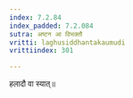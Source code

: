 ```yaml
---
index: 7.2.84
index_padded: 7.2.084
sutra: अष्टन आ विभक्तौ
vritti: laghusiddhantakaumudi
vrittiindex: 301

---
```

हलादौ वा स्यात्॥